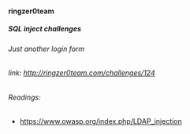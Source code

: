 #### ringzer0team
##### SQL inject challenges
###### Just another login form
###### link: http://ringzer0team.com/challenges/124




###### Readings:
* https://www.owasp.org/index.php/LDAP_injection
